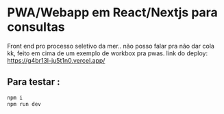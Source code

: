 # PWA/Webapp em React/Nextjs para consultas 

  Front end pro processo seletivo da mer.. não posso falar pra não dar cola kk,
   feito em cima de um exemplo de workbox pra pwas.
  link do deploy: https://g4br13l-ju5t1n0.vercel.app/

## Para testar : 
 
``` bash
npm i
npm run dev
```
 




